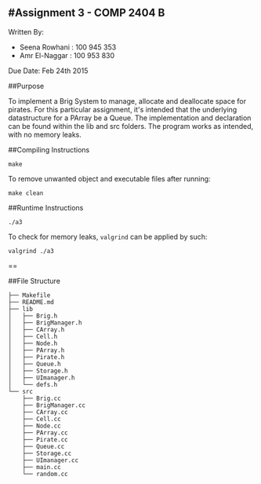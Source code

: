#Assignment 3 - COMP 2404 B
--
Written By:

- Seena Rowhani : 100 945 353
- Amr El-Naggar : 100 953 830

Due Date: Feb 24th 2015

##Purpose

To implement a Brig System to manage, allocate and deallocate space for pirates.
For this particular assignment, it's intended that the underlying datastructure for a 
PArray be a Queue. The implementation and declaration can be found within the lib and src folders.
The program works as intended, with no memory leaks.


##Compiling Instructions

	make

To remove unwanted object and executable files after running:
	
	make clean
	
##Runtime Instructions

	./a3
	
To check for memory leaks, `valgrind` can be applied by such:
	
	valgrind ./a3
	
==

##File Structure
		
	├── Makefile
	├── README.md
	├── lib
	│   ├── Brig.h
	│   ├── BrigManager.h
	│   ├── CArray.h
	│   ├── Cell.h
	│   ├── Node.h
	│   ├── PArray.h
	│   ├── Pirate.h
	│   ├── Queue.h
	│   ├── Storage.h
	│   ├── UImanager.h
	│   └── defs.h
	└── src
	    ├── Brig.cc
	    ├── BrigManager.cc
	    ├── CArray.cc
	    ├── Cell.cc
	    ├── Node.cc
	    ├── PArray.cc
	    ├── Pirate.cc
	    ├── Queue.cc
	    ├── Storage.cc
	    ├── UImanager.cc
	    ├── main.cc
	    └── random.cc

	   

